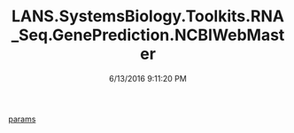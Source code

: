 ﻿---
title: LANS.SystemsBiology.Toolkits.RNA_Seq.GenePrediction.NCBIWebMaster
date: 6/13/2016 9:11:20 PM
---

[params](T-LANS.SystemsBiology.Toolkits.RNA_Seq.GenePrediction.NCBIWebMaster.params.html)
